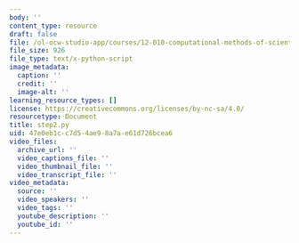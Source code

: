 ```yaml
---
body: ''
content_type: resource
draft: false
file: /ol-ocw-studio-app/courses/12-010-computational-methods-of-scientific-programming-fall-2024/step2.py
file_size: 926
file_type: text/x-python-script
image_metadata:
  caption: ''
  credit: ''
  image-alt: ''
learning_resource_types: []
license: https://creativecommons.org/licenses/by-nc-sa/4.0/
resourcetype: Document
title: step2.py
uid: 47e0eb1c-c7d5-4ae9-8a7a-e61d726bcea6
video_files:
  archive_url: ''
  video_captions_file: ''
  video_thumbnail_file: ''
  video_transcript_file: ''
video_metadata:
  source: ''
  video_speakers: ''
  video_tags: ''
  youtube_description: ''
  youtube_id: ''
---
```

